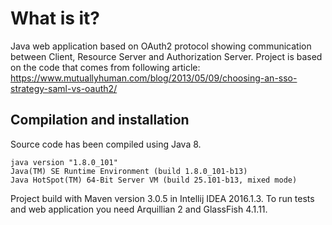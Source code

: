 # What is it?
Java web application based on OAuth2 protocol showing communication between Client, Resource Server and Authorization Server.
Project is based on the code that comes from following article: https://www.mutuallyhuman.com/blog/2013/05/09/choosing-an-sso-strategy-saml-vs-oauth2/

## Compilation and installation

Source code has been compiled using Java 8.

```
java version "1.8.0_101"
Java(TM) SE Runtime Environment (build 1.8.0_101-b13)
Java HotSpot(TM) 64-Bit Server VM (build 25.101-b13, mixed mode)
```

Project build with Maven version 3.0.5 in Intellij IDEA 2016.1.3.
To run tests and web application you need Arquillian 2 and GlassFish 4.1.11.

